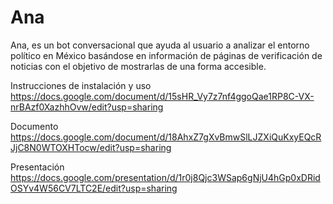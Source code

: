 # Ana
Ana, es un bot conversacional que ayuda al usuario a analizar el entorno político en México basándose en información de páginas de verificación de noticias con el objetivo de mostrarlas de una forma accesible.

Instrucciones de instalación y uso <br>
https://docs.google.com/document/d/15sHR_Vy7z7nf4ggoQae1RP8C-VX-nrBAzf0XazhhOvw/edit?usp=sharing

Documento <br>
https://docs.google.com/document/d/18AhxZ7gXvBmwSlLJZXiQuKxyEQcRJjC8N0WTOXHTocw/edit?usp=sharing

Presentación <br>
https://docs.google.com/presentation/d/1r0j8Qjc3WSap6gNjU4hGp0xDRidOSYv4W56CV7LTC2E/edit?usp=sharing
